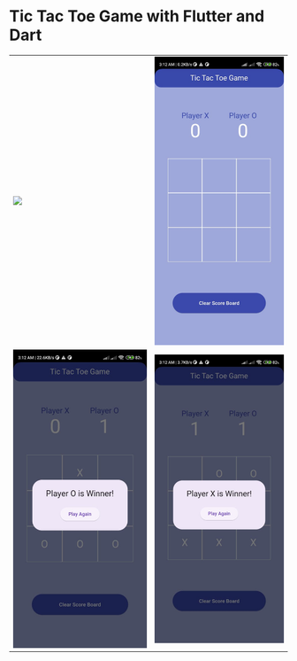 # Tic Tac Toe Game with Flutter and Dart
<table>
  <tr>
    <td><img src='https://github.com/mrkzqsmv/Tic-Tac-Toe-game-with-Flutter-and-Dart/blob/main/app_screens/WhatsApp-Video-2023-09-30-at-316.gif'></td>
    <td><img src='https://github.com/mrkzqsmv/Tic-Tac-Toe-game-with-Flutter-and-Dart/blob/main/app_screens/WhatsApp%20Image%202023-09-30%20at%203.17.00%20AM.jpeg'></td>
  </tr>
  <tr>
    <td><img src='https://github.com/mrkzqsmv/Tic-Tac-Toe-game-with-Flutter-and-Dart/blob/main/app_screens/WhatsApp%20Image%202023-09-30%20at%203.17.00%20AM%20(1).jpeg'></td>
    <td><img src='https://github.com/mrkzqsmv/Tic-Tac-Toe-game-with-Flutter-and-Dart/blob/main/app_screens/WhatsApp%20Image%202023-09-30%20at%203.16.59%20AM.jpeg'></td>
  </tr>
</table>
